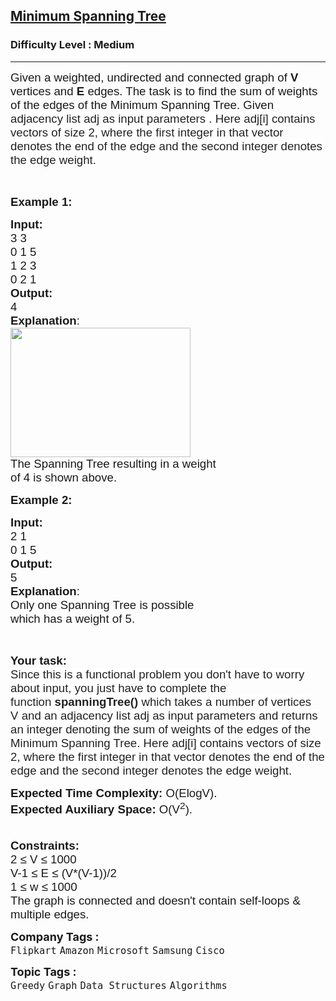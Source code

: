<h2><a href="https://practice.geeksforgeeks.org/problems/minimum-spanning-tree/1">Minimum Spanning Tree</a></h2><h3>Difficulty Level : Medium</h3><hr><div class="problems_problem_content__Xm_eO"><p><span style="font-size: 14pt; font-family: arial, helvetica, sans-serif;">Given a weighted, undirected and connected graph of <strong>V</strong> vertices and <strong>E</strong> edges. The task is to find the sum of weights of the edges of the Minimum Spanning Tree. Given<span style="background-color: rgb(255, 255, 255); color: rgba(0, 0, 0, 0.87); --darkreader-inline-bgcolor: #191b1c; --darkreader-inline-color: rgba(244, 242, 238, 0.87);" data-darkreader-inline-bgcolor="" data-darkreader-inline-color=""> adjacency list adj as input parameters .&nbsp;</span><span style="background-color: rgb(255, 255, 255); color: rgba(0, 0, 0, 0.87); --darkreader-inline-bgcolor: #191b1c; --darkreader-inline-color: rgba(244, 242, 238, 0.87);" data-darkreader-inline-bgcolor="" data-darkreader-inline-color="">Here adj[i] contains vectors of size 2, where the first integer in that vector denotes the end of the edge and the second integer denotes the edge weight.</span></span></p>
<p>&nbsp;</p>
<p><span style="font-size: 14pt; font-family: arial, helvetica, sans-serif;"><strong>Example 1:</strong></span></p>
<pre><span style="font-size: 14pt; font-family: arial, helvetica, sans-serif;"><strong>Input:
</strong>3 3
0 1 5
1 2 3
0 2 1
<img src="https://media.geeksforgeeks.org/img-practice/PROD/addEditProblem/700343/Web/Other/064ccfb5-e351-4908-a660-b228a091eb47_1685086606.png" alt="">
<strong>Output:</strong>
4
<strong>Explanation</strong>:
<img style="height: 207px; width: 288px;" src="https://media.geeksforgeeks.org/img-practice/PROD/addEditProblem/700343/Web/Other/64f692e2-1acf-4515-8f46-516521cf0bab_1685086607.png" alt="">
The Spanning Tree resulting in a weight
of 4 is shown above.
</span></pre>
<p><span style="font-size: 14pt; font-family: arial, helvetica, sans-serif;"><strong>Example 2:</strong></span></p>
<pre><span style="font-size: 14pt; font-family: arial, helvetica, sans-serif;"><strong>Input:
</strong>2 1
0 1 5
<img src="https://media.geeksforgeeks.org/img-practice/PROD/addEditProblem/700343/Web/Other/944e4620-f860-4e62-aa2a-086f31e142cb_1685086607.png" alt="">
<strong>Output:</strong>
5
<strong>Explanation</strong>:
Only one Spanning Tree is possible
which has a weight of 5.
</span></pre>
<p>&nbsp;</p>
<p><span style="font-size: 14pt; font-family: arial, helvetica, sans-serif;"><strong>Your task:</strong><br><span style="color: rgba(0, 0, 0, 0.87); background-color: rgb(255, 255, 255); --darkreader-inline-color: rgba(244, 242, 238, 0.87); --darkreader-inline-bgcolor: #191b1c;" data-darkreader-inline-color="" data-darkreader-inline-bgcolor="">Since this is a functional problem you don't have to worry about input, you just have to complete the function&nbsp;</span><span style="box-sizing: inherit; font-weight: bolder; color: rgba(0, 0, 0, 0.87); background-color: rgb(255, 255, 255); --darkreader-inline-color: rgba(244, 242, 238, 0.87); --darkreader-inline-bgcolor: #191b1c;" data-darkreader-inline-color="" data-darkreader-inline-bgcolor="">spanningTree()</span><span style="color: rgba(0, 0, 0, 0.87); background-color: rgb(255, 255, 255); --darkreader-inline-color: rgba(244, 242, 238, 0.87); --darkreader-inline-bgcolor: #191b1c;" data-darkreader-inline-color="" data-darkreader-inline-bgcolor="">&nbsp;which takes a number of vertices V</span><span style="box-sizing: inherit; font-weight: bolder; color: rgba(0, 0, 0, 0.87); background-color: rgb(255, 255, 255); --darkreader-inline-color: rgba(244, 242, 238, 0.87); --darkreader-inline-bgcolor: #191b1c;" data-darkreader-inline-color="" data-darkreader-inline-bgcolor="">&nbsp;</span><span style="color: rgba(0, 0, 0, 0.87); background-color: rgb(255, 255, 255); --darkreader-inline-color: rgba(244, 242, 238, 0.87); --darkreader-inline-bgcolor: #191b1c;" data-darkreader-inline-color="" data-darkreader-inline-bgcolor="">and</span><span style="box-sizing: inherit; font-weight: bolder; color: rgba(0, 0, 0, 0.87); background-color: rgb(255, 255, 255); --darkreader-inline-color: rgba(244, 242, 238, 0.87); --darkreader-inline-bgcolor: #191b1c;" data-darkreader-inline-color="" data-darkreader-inline-bgcolor="">&nbsp;</span><span style="color: rgba(0, 0, 0, 0.87); background-color: rgb(255, 255, 255); --darkreader-inline-color: rgba(244, 242, 238, 0.87); --darkreader-inline-bgcolor: #191b1c;" data-darkreader-inline-color="" data-darkreader-inline-bgcolor="">an adjacency list adj as input parameters and returns an integer denoting the sum of weights of the edges of the Minimum Spanning Tree. Here adj[i] contains vectors of size 2, where the first integer in that vector denotes the end of the edge and the second integer denotes the edge weight.</span><br></span></p>
<p><span style="font-size: 14pt; font-family: arial, helvetica, sans-serif;"><strong>Expected Time Complexity:&nbsp;</strong>O(ElogV).<br><strong>Expected Auxiliary Space:&nbsp;</strong>O(V<sup>2</sup>).</span><br><span style="font-size: 14pt; font-family: arial, helvetica, sans-serif;">&nbsp;</span></p>
<p><span style="font-size: 14pt; font-family: arial, helvetica, sans-serif;"><strong>Constraints:</strong><br>2 ≤ V ≤ 1000<br>V-1 ≤ E ≤ (V*(V-1))/2<br>1 ≤ w ≤ 1000<br>The graph is connected and doesn't contain self-loops &amp; multiple edges.</span></p></div><p><span style=font-size:18px><strong>Company Tags : </strong><br><code>Flipkart</code>&nbsp;<code>Amazon</code>&nbsp;<code>Microsoft</code>&nbsp;<code>Samsung</code>&nbsp;<code>Cisco</code>&nbsp;<br><p><span style=font-size:18px><strong>Topic Tags : </strong><br><code>Greedy</code>&nbsp;<code>Graph</code>&nbsp;<code>Data Structures</code>&nbsp;<code>Algorithms</code>&nbsp;